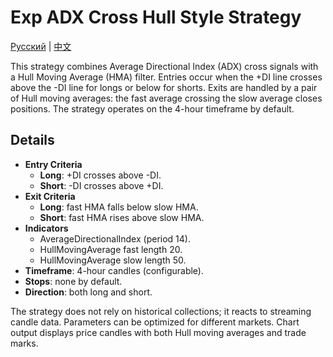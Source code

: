 # Exp ADX Cross Hull Style Strategy
[Русский](README_ru.md) | [中文](README_cn.md)

This strategy combines Average Directional Index (ADX) cross signals with a Hull Moving Average (HMA) filter. Entries occur when the +DI line crosses above the -DI line for longs or below for shorts. Exits are handled by a pair of Hull moving averages: the fast average crossing the slow average closes positions. The strategy operates on the 4-hour timeframe by default.

## Details
- **Entry Criteria**  
  - **Long**: +DI crosses above -DI.  
  - **Short**: -DI crosses above +DI.
- **Exit Criteria**  
  - **Long**: fast HMA falls below slow HMA.  
  - **Short**: fast HMA rises above slow HMA.
- **Indicators**  
  - AverageDirectionalIndex (period 14).  
  - HullMovingAverage fast length 20.  
  - HullMovingAverage slow length 50.
- **Timeframe**: 4-hour candles (configurable).
- **Stops**: none by default.
- **Direction**: both long and short.

The strategy does not rely on historical collections; it reacts to streaming candle data. Parameters can be optimized for different markets. Chart output displays price candles with both Hull moving averages and trade marks.
